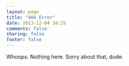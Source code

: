 ```yaml
---
layout: page 
title: "404 Error" 
date: 2013-12-04 16:25 
comments: false 
sharing: false 
footer: false 
---
```

Whoops. Nothing here. Sorry about that, dude.